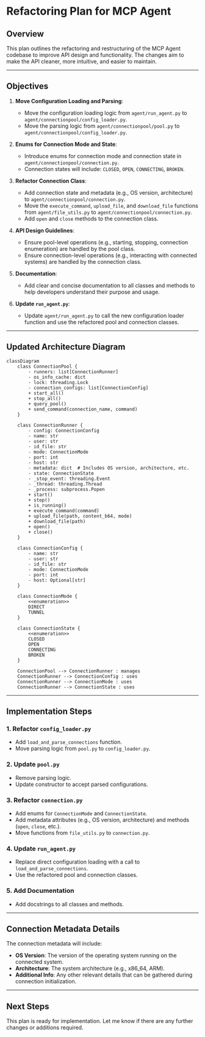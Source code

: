 # Refactoring Plan for MCP Agent

## Overview

This plan outlines the refactoring and restructuring of the MCP Agent codebase to improve API design and functionality. The changes aim to make the API cleaner, more intuitive, and easier to maintain.

---

## Objectives

1. **Move Configuration Loading and Parsing**:
   - Move the configuration loading logic from `agent/run_agent.py` to `agent/connectionpool/config_loader.py`.
   - Move the parsing logic from `agent/connectionpool/pool.py` to `agent/connectionpool/config_loader.py`.

2. **Enums for Connection Mode and State**:
   - Introduce enums for connection mode and connection state in `agent/connectionpool/connection.py`.
   - Connection states will include: `CLOSED`, `OPEN`, `CONNECTING`, `BROKEN`.

3. **Refactor Connection Class**:
   - Add connection state and metadata (e.g., OS version, architecture) to `agent/connectionpool/connection.py`.
   - Move the `execute_command`, `upload_file`, and `download_file` functions from `agent/file_utils.py` to `agent/connectionpool/connection.py`.
   - Add `open` and `close` methods to the connection class.

4. **API Design Guidelines**:
   - Ensure pool-level operations (e.g., starting, stopping, connection enumeration) are handled by the pool class.
   - Ensure connection-level operations (e.g., interacting with connected systems) are handled by the connection class.

5. **Documentation**:
   - Add clear and concise documentation to all classes and methods to help developers understand their purpose and usage.

6. **Update `run_agent.py`**:
   - Update `agent/run_agent.py` to call the new configuration loader function and use the refactored pool and connection classes.

---

## Updated Architecture Diagram

```mermaid
classDiagram
    class ConnectionPool {
        - runners: list[ConnectionRunner]
        - os_info_cache: dict
        - lock: threading.Lock
        - connection_configs: list[ConnectionConfig]
        + start_all()
        + stop_all()
        + query_pool()
        + send_command(connection_name, command)
    }

    class ConnectionRunner {
        - config: ConnectionConfig
        - name: str
        - user: str
        - id_file: str
        - mode: ConnectionMode
        - port: int
        - host: str
        - metadata: dict  # Includes OS version, architecture, etc.
        - state: ConnectionState
        - _stop_event: threading.Event
        - _thread: threading.Thread
        - _process: subprocess.Popen
        + start()
        + stop()
        + is_running()
        + execute_command(command)
        + upload_file(path, content_b64, mode)
        + download_file(path)
        + open()
        + close()
    }

    class ConnectionConfig {
        - name: str
        - user: str
        - id_file: str
        - mode: ConnectionMode
        - port: int
        - host: Optional[str]
    }

    class ConnectionMode {
        <<enumeration>>
        DIRECT
        TUNNEL
    }

    class ConnectionState {
        <<enumeration>>
        CLOSED
        OPEN
        CONNECTING
        BROKEN
    }

    ConnectionPool --> ConnectionRunner : manages
    ConnectionRunner --> ConnectionConfig : uses
    ConnectionRunner --> ConnectionMode : uses
    ConnectionRunner --> ConnectionState : uses
```

---

## Implementation Steps

### 1. Refactor `config_loader.py`
- Add `load_and_parse_connections` function.
- Move parsing logic from `pool.py` to `config_loader.py`.

### 2. Update `pool.py`
- Remove parsing logic.
- Update constructor to accept parsed configurations.

### 3. Refactor `connection.py`
- Add enums for `ConnectionMode` and `ConnectionState`.
- Add metadata attributes (e.g., OS version, architecture) and methods (`open`, `close`, etc.).
- Move functions from `file_utils.py` to `connection.py`.

### 4. Update `run_agent.py`
- Replace direct configuration loading with a call to `load_and_parse_connections`.
- Use the refactored pool and connection classes.

### 5. Add Documentation
- Add docstrings to all classes and methods.

---

## Connection Metadata Details

The connection metadata will include:
- **OS Version**: The version of the operating system running on the connected system.
- **Architecture**: The system architecture (e.g., x86_64, ARM).
- **Additional Info**: Any other relevant details that can be gathered during connection initialization.

---

## Next Steps

This plan is ready for implementation. Let me know if there are any further changes or additions required.
